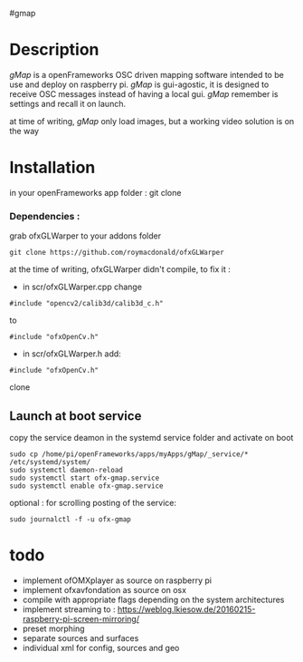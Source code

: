 #gmap

# Description

*gMap* is a openFrameworks OSC driven mapping software intended to be use and deploy on raspberry pi.
*gMap* is gui-agostic, it is designed to receive OSC messages instead of having a local gui.
*gMap* remember is settings and recall it on launch.

at time of writing, *gMap* only load images, but a working video solution is on the way

# Installation

in your openFrameworks app folder :
git clone



### Dependencies :
grab ofxGLWarper to your addons folder
```
git clone https://github.com/roymacdonald/ofxGLWarper
```
at the time of writing, ofxGLWarper didn't compile, to fix it :

* in scr/ofxGLWarper.cpp change
```
#include "opencv2/calib3d/calib3d_c.h"
```
to
```
#include "ofxOpenCv.h"
```

* in scr/ofxGLWarper.h add:
```
#include "ofxOpenCv.h"
```

clone

## Launch at boot service


copy the service deamon in the systemd service folder and activate on boot
```
sudo cp /home/pi/openFrameworks/apps/myApps/gMap/_service/* /etc/systemd/system/
sudo systemctl daemon-reload
sudo systemctl start ofx-gmap.service
sudo systemctl enable ofx-gmap.service
```

optional : for scrolling posting of the service:
```
sudo journalctl -f -u ofx-gmap
```


# todo

* implement ofOMXplayer as source on raspberry pi
* implement ofxavfondation as source on osx
* compile with appropriate flags depending on the system architectures
* implement streaming to : https://weblog.lkiesow.de/20160215-raspberry-pi-screen-mirroring/
* preset morphing
* separate sources and surfaces
* individual xml for config, sources and geo
